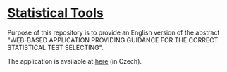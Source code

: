 # [Statistical Tools](http://shiny.statest.cz:3838/Conwayova_hra_zivota/)

Purpose of this repository is to provide an English version of the abstract "WEB-BASED APPLICATION PROVIDING GUIDANCE FOR THE CORRECT STATISTICAL TEST SELECTING".

The application is available at [here](http://shiny.statest.cz:3838/Conwayova_hra_zivota/) (in Czech).
